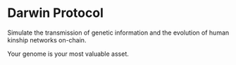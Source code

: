 # Darwin Protocol

Simulate the transmission of genetic information and the evolution of human kinship networks on-chain.

Your genome is your most valuable asset.
